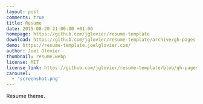 ```yaml
---
layout: post
comments: true
title: Resume
date: 2015-08-20 21:00:00 +01:00
homepage: https://github.com/jglovier/resume-template
download: https://github.com/jglovier/resume-template/archive/gh-pages.zip
demo: https://resume-template.joelglovier.com/
author: Joel Glovier
thumbnail: resume.webp
license: MIT
license_link: https://github.com/jglovier/resume-template/blob/gh-pages/LICENSE
carousel:
  - 'screenshot.png'
---
```


Resume theme.
